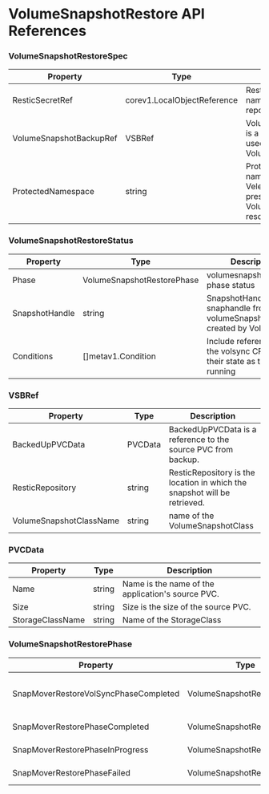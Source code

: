 <h1>VolumeSnapshotRestore API References</h1>

### VolumeSnapshotRestoreSpec

| Property             | Type                       | Description                                        |
|----------------------|--------------------------------|-------------------------------------------------------|
| ResticSecretRef      | corev1.LocalObjectReference           | ResticSecretRef  is the name of the Restic repository secret.       |
| VolumeSnapshotBackupRef     | VSBRef                                 | VolumeSnapshotBackupRef  is a reference to resources used by VolumeSnapshotBackup.     |
| ProtectedNamespace        | string               | ProtectedNamespace is the namespace in which the Velero deployment is present, and where VolumeSnapshotRestore resources will be created.   |


### VolumeSnapshotRestoreStatus

| Property             | Type                        | Description                                 |
|----------------------|-------------------------------------------------|------------------------------------------------------|
| Phase     | VolumeSnapshotRestorePhase                                                    | volumesnapshot restore phase status    |
| SnapshotHandle     | string                                             | SnapshotHandle is the snaphandle from the volumeSnapshotContent created by VolSync.      |
| Conditions     | []metav1.Condition                                                 | Include references to the volsync CRs and their state as they are running     |


### VSBRef

| Property             | Type               |        Description                         |
|----------------------|---------------------------------------|---------------------------------------------|
| BackedUpPVCData    | PVCData                                    | BackedUpPVCData  is a reference to the source PVC from backup.   |
| ResticRepository     | string                                     | ResticRepository is the location in which the snapshot will be retrieved.        |
| VolumeSnapshotClassName     | string                                     | name of the VolumeSnapshotClass      |


### PVCData

| Property             | Type               |        Description                         |
|----------------------|---------------------------------------|---------------------------------------------|
| Name    | string                                      | Name is the name of the application's source PVC.   |
| Size     | string                                     | Size is the size of the source PVC.           |
| StorageClassName     | string                                     | Name of the StorageClass                          |


### VolumeSnapshotRestorePhase

| Property           |     Type                     |     Description              |
|--------------------|-----------------------------|----------------------------------|
| SnapMoverRestoreVolSyncPhaseCompleted                          | VolumeSnapshotRestorePhase     |  VolumeSnapshotRestore VolSync ReplicationDestination has completed.   |
| SnapMoverRestorePhaseCompleted                                 | VolumeSnapshotRestorePhase  |  VolumeSnapshotRestore has completed.   |
| SnapMoverRestorePhaseInProgress                             | VolumeSnapshotRestorePhase        |   VolumeSnapshotRestore is still in progress. |
| SnapMoverRestorePhaseFailed                                | VolumeSnapshotRestorePhase    |    VolumeSnapshotRestore has failed.   |